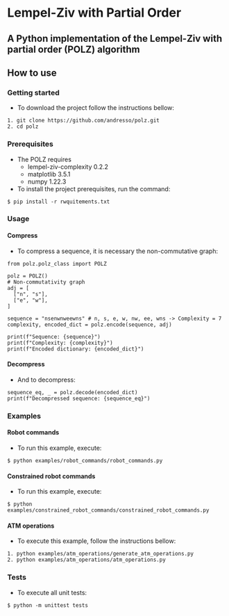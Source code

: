# Lempel-Ziv with Partial Order

## A Python implementation of the Lempel-Ziv with partial order (POLZ) algorithm 

## How to use

### Getting started
* To download the project follow the instructions bellow:

```
1. git clone https://github.com/andresso/polz.git
2. cd polz
```

### Prerequisites
* The POLZ requires
  * lempel-ziv-complexity 0.2.2
  * matplotlib 3.5.1
  * numpy 1.22.3
* To install the project prerequisites, run the command:
```
$ pip install -r rwquitements.txt
```

### Usage
#### Compress
* To compress a sequence, it is necessary the non-commutative graph:
```
from polz.polz_class import POLZ

polz = POLZ()
# Non-commutativity graph
adj = [
  ["n", "s"],
  ["e", "w"],
]

sequence = "nsenwnweewns" # n, s, e, w, nw, ee, wns -> Complexity = 7
complexity, encoded_dict = polz.encode(sequence, adj)

print(f"Sequence: {sequence}")
print(f"Complexity: {complexity}")
print(f"Encoded dictionary: {encoded_dict}") 
```
#### Decompress
* And to decompress:
```
sequence_eq, _ = polz.decode(encoded_dict)
print(f"Decompressed sequence: {sequence_eq}")
```

### Examples
#### Robot commands
* To run this example, execute:
```
$ python examples/robot_commands/robot_commands.py
```

#### Constrained robot commands
* To run this example, execute:
```
$ python examples/constrained_robot_commands/constrained_robot_commands.py  
```

#### ATM operations
* To execute this example, follow the instructions bellow:
```
1. python examples/atm_operations/generate_atm_operations.py
2. python examples/atm_operations/atm_operations.py
```

### Tests
* To execute all unit tests:
```
$ python -m unittest tests
```
